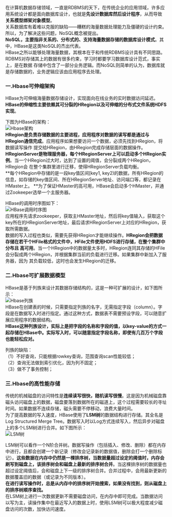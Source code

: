 在计算机数据存储领域，一直是RDBMS的天下，在传统企业的应用领域，许多应用系统设计都是面向数据库设计，也就是**先设计数据库然后设计程序**，从而导致
**关系模型绑架对象模型**。  
关系数据库有着难以克服的缺陷——糟糕的海量数据处理能力及僵硬的设计约束。所以，为了解决这些问题，NoSQL概念被提出。  
**NoSQL，主要指非关系的、分布式的、支持海量数据存储的数据库设计模式**。其中，HBase是这类NoSQL的杰出代表。  
HBase之所以能够处理海量数据，其根本在于和传统RDBMS设计具有不同思路。RDBMS对存储其上的数据有很多约束，学习时都要学习数据库设计范式，事实上，是在数据
存储中包含了一部分业务逻辑。而NoSQL则简单的认为，数据库就是存储数据的，业务逻辑应该由应用程序去处理。  

### 一.Hbase可伸缩架构
HBase为可伸缩海量数据存储设计，实现面向在线业务的实时数据访问延迟。**HBase的伸缩性主要依赖其可分裂的HRegion以及可伸缩的分布式文件系统HDFS实现**。  

下图为HBase的架构：  
![Hbase架构](https://static001.geekbang.org/resource/image/9f/f7/9f4220274ef0a6bcf253e8d012a6d4f7.png)  
**HRegion是负责存储数据的主要进程，应用程序对数据的读写都是通过与HRegion通信完成**。应用程序如果想要访问一个数据，必须先找到HRegion，将数据读写操作
提交给HRegion，由HRegion完成存储层面的数据操作。  
**HRegionServer是物理服务器，每个HRegionServer上可以启动多个HRegion实例**。当一个HRegion过大时，达到了设置的阈值，会分裂成两个HRegion，HRegion会
在整个集群里进行迁移，使得HRegionServer负载均衡。  
**每个HRegion中存储的是一段key值区间[key1, key2)的数据，所有HRegion的信息，如存储的key值区间、所在HRegionServer地址、访问端口等，都记录在HMaster上。
**为了保证HMaster的高可用，HBase会启动多个HMaster，并通过Zookeeper选举一个主服务器。  

HBase的调用时序图如下：  
![HBase调用时序图](https://static001.geekbang.org/resource/image/9f/ab/9fd982205b06ecd43053202da2ae08ab.png)  
应用程序先请求zookeeper，获取主HMaster地址，然后将key值输入，获取这个key所在的HRegionServer地址，最后请求HRegionServer上对应的HRegion，获取所需数据。  
数据的写入过程也类似，需要先获得HRegion才能继续操作。**HRegion会把数据存储在若干个HFile格式的文件中，HFile文件使用HDFS进行存储，在整个集群中分布且
高可用**。当一个HRegion中的数据量太多时，HRegion连同其存储的HFile会分裂成两个HRegion，并根据集群当前的负载进行迁移。如果集群中新加入了服务器，因为
其负载较低，这时也会发生HRegion的迁移。  

### 二.Hbase可扩展数据模型
HBase是基于列族来设计其数据存储结构的，这是一种可扩展的设计，如下图所示：  
![Hbase列族](https://static001.geekbang.org/resource/image/74/6f/74b3aac940abae8a571cc94f2226656f.png)  
HBase在创建表的时候，只需要指定列族的名字，无需指定字段（column）。字段是在数据写入时进行指定。通过这种方式，数据表不需要预设字段，可以随意扩展应用程序的数据结构。  
**HBase这种列族设计，实际上是把字段的名称和字段的值，以key-value的方式一起存储在HBase中。实际写入时，可以随意指定字段名称，即使有几百万个字段也能轻松应对。**  

列族的缺陷：  
（1）不好查询，只能根据rowkey查询，范围查询scan性能较低；  
（2）查询无法做到索引优化，因为列不固定；  
（3）做不了事务控制；  

### 三.Hbase的高性能存储
传统的机械磁盘的访问特性是**连续读写很快，随机读写很慢**。这是因为机械磁盘靠磁头访问磁盘上的数据，磁盘要落到数据所在的磁道上，这个过程需要较长的寻址时间。如果数据不连续存储，磁头需要不停移动，浪费大量时间。  
为了提高数据的写入速度，HBase使用了**LSM树**的数据结构进行存储。其全名是Log Structured Merge Tree。数据写入时以Log方式连续写入，然后异步对磁盘上的多个LSM树进行合并。如下图所示：  
![LSM树](https://static001.geekbang.org/resource/image/5f/3b/5fbd17a9c0b9f1a10347a4473d00ad3b.jpg)  

LSM树可以看作一个N阶合并树。数据写操作（包括插入、修改、删除）都在内存中进行，且都会创建一个新记录（修改会记录新的数据值，删除会打一个删除标记）。**这些数据在内存中仍然是一棵排序树，当数据量超过设定的阈值时，内存会刷写到磁盘上，该排序树会和磁盘上最新的排序树合并**。当这棵排序树的数据量也超过设定阈值后，会和磁盘上下一级的排序树合并。合并过程中，会用最新更新的数据覆盖旧的数据（或记录为不同版本）。  
**在进行读写操作时，总是从内存中的排序树开始搜索，如果没有找到，则从磁盘上的排序树顺序查找。**  
在LSM树上进行一次数据更新不需要磁盘访问，在内存中即可完成。当数据访问以写为主，读操作集中在最近写入的数据上时，使用LSM树可以极大程度减少磁盘访问的次数，加快访问速度。  












